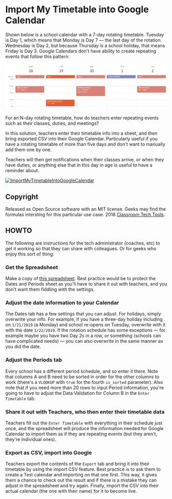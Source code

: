# Import My Timetable into Google Calendar

Shown below is a school calendar with a 7-day rotating timetable. Tuesday is Day 1, which means that Monday is Day 7 — the last day of the rotation. Wednesday is Day 2, but because Thursday is a school holiday, that means Friday is Day 3. Google Calendars don't have ability to create repeating events that follow this pattern:

![Something](assets/calendar_example.png)

For an N-day rotating timetable, how do teachers enter repeating events such as their classes, duties, and meetings?

In this solution, teachers enter their timetable info into a sheet, and then bring exported CSV into their Google Calendar. Particularly useful if you have a rotating timetable of more than five days and don't want to manually add them one by one.

Teachers will then get notifications when their classes arrive, or when they have duties, or anything else that in this day in age is useful to have a reminder about.

[![ImportMyTimetableIntoGoogleCalendar](https://img.youtube.com/vi/WeY3t5RY7dw/0.jpg)](https://www.youtube.com/watch?v=WeY3t5RY7dw)

## Copyright

Released as Open Source software with an MIT license. Geeks may find the formulas intersting for this particular use case. 2018 [Classroom Tech Tools](https://classroomtechtools.com).

## HOWTO

The following are instructions for the tech administrator (coaches, etc) to get it working so that they can share with colleagues. Or for geeks who enjoy this sort of thing.

### Get the Spreadsheet

Make a copy of [this spreadsheet](https://docs.google.com/spreadsheets/d/1BKcG9vKOajod9OUZN4MtTZlJYfilqj7cVPK_G5PBtdY/copy). Best practice would be to protect the Dates and Periods sheet as you'll have to share it out with teachers, and you don't want them fiddling with the settings.

### Adjust the date information to your Calendar

The Dates tab has a few settings that you can adjust. For holidays, simply overwrite your info. For example, if you have a three-day holiday including on `1/21/2019` (a Monday) and school re-opens on Tuesday, overwrite with it with the date `1/22/2019`. If the rotation schedule has some exceptions — for example maybe you have two Day 2s in a row, or something (schools can have complicated needs) — you can also overwrite in the same manner as you did the date.

### Adjust the Periods tab

Every school has a different period schedule, and so enter it there. Note that columns A and B need to be sorted in order for the other columns to work (there's a `VLOOKUP` with `true` for the fourth `is_sorted` parameter). Also note that if you need more than 20 rows to input Period information, you're going to have to adjust the Data Validation for Column B in the `Enter Timetable` tab.

### Share it out with Teachers, who then enter their timetable data

Teachers fill out the `Enter Timetable` with everything in their schedule just once, and the spreadsheet will produce the information needed for Google Calendar to import them as if they are repeating events (but they aren't, they're individual ones).

### Export as CSV, import into Google

Teachers export the contents of the `Export` tab and bring it into their timetable by using the import CSV feature. Best practice is to ask them to create a Test calendar and importing on that one first. This way, it gives them a chance to check out the result and if there is a mistake they can adjust in the spreadsheet and try again. Finally, import the CSV into their actual calendar (the one with their name) for it to become live.


